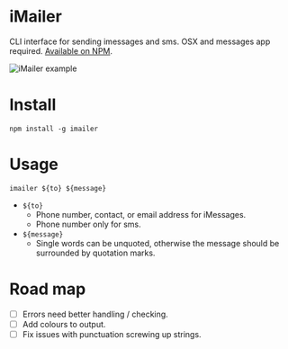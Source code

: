 # iMailer

CLI interface for sending imessages and sms. OSX and messages app required. [Available on NPM](https://www.npmjs.com/package/imailer).

![iMailer example](http://i.imgur.com/UctycXe.gif)

# Install

`npm install -g imailer`

# Usage

`imailer ${to} ${message}`

- `${to}`
    - Phone number, contact, or email address for iMessages.
    - Phone number only for sms.
- `${message}`
    - Single words can be unquoted, otherwise the message should be surrounded by quotation marks.

# Road map

- [ ] Errors need better handling / checking.
- [ ] Add colours to output.
- [ ] Fix issues with punctuation screwing up strings.
